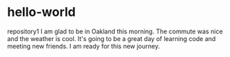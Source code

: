 # hello-world
repository1
I am glad to be in Oakland this morning.  The commute was nice and the weather is cool.  It's going to be a great day of learning code and meeting new friends.  I am ready for this new journey.
